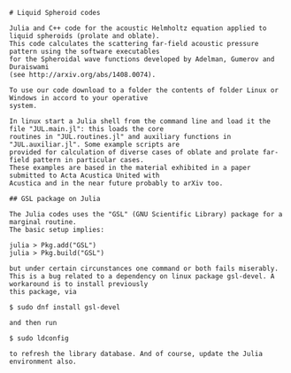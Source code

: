 	# Liquid Spheroid codes
	
	Julia and C++ code for the acoustic Helmholtz equation applied to liquid spheroids (prolate and oblate).
	This code calculates the scattering far-field acoustic pressure pattern using the software executables 
	for the Spheroidal wave functions developed by Adelman, Gumerov and Duraiswami
	(see http://arxiv.org/abs/1408.0074).
	
	To use our code download to a folder the contents of folder Linux or Windows in accord to your operative
	system. 
	
	In linux start a Julia shell from the command line and load it the file "JUL.main.jl": this loads the core
	routines in "JUL.routines.jl" and auxiliary functions in "JUL.auxiliar.jl". Some example scripts are
	provided for calculation of diverse cases of oblate and prolate far-field pattern in particular cases.
	These examples are based in the material exhibited in a paper submitted to Acta Acustica United with
	Acustica and in the near future probably to arXiv too.
	
	## GSL package on Julia
	
	The Julia codes uses the "GSL" (GNU Scientific Library) package for a marginal routine.
	The basic setup implies:
	
	julia > Pkg.add("GSL")
	julia > Pkg.build("GSL")
	
	but under certain circunstances one command or both fails miserably.
	This is a bug related to a dependency on linux package gsl-devel. A workaround is to install previously
	this package, via
	
	$ sudo dnf install gsl-devel
	
	and then run 
	
	$ sudo ldconfig
	
	to refresh the library database. And of course, update the Julia environment also.
